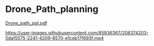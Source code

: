 # Drone_Path_planning
[Drone_path_ppt.pdf](https://github.com/nitinarya2001/Drone_Path_planning/files/10256980/Nitin_ppt.pdf)



https://user-images.githubusercontent.com/85936367/208374203-5da15575-2241-4209-8570-e1ceb17f693f.mp4

